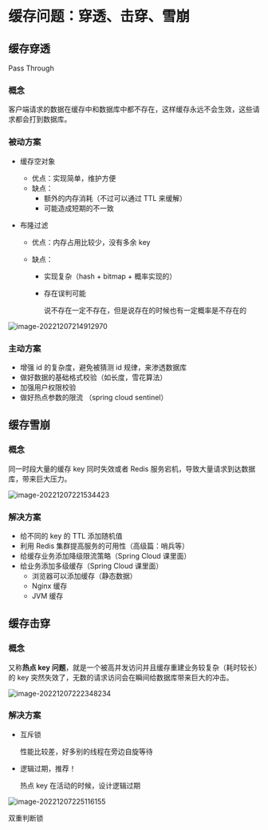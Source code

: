 # 缓存问题：穿透、击穿、雪崩

## 缓存穿透

Pass Through

### 概念

客户端请求的数据在缓存中和数据库中都不存在，这样缓存永远不会生效，这些请求都会打到数据库。

### 被动方案

- 缓存空对象
  - 优点：实现简单，维护方便
  - 缺点：
    - 额外的内存消耗（不过可以通过 TTL 来缓解）
    - 可能造成短期的不一致
  
- 布隆过滤
  - 优点：内存占用比较少，没有多余 key
  
  - 缺点：
    - 实现复杂（hash + bitmap + 概率实现的）
    
    - 存在误判可能
    
      说不存在一定不存在，但是说存在的时候也有一定概率是不存在的

![image-20221207214912970](https://xingqiu-tuchuang-1256524210.cos.ap-shanghai.myqcloud.com/3978/image-20221207214912970.png)

### 主动方案

- 增强 id 的复杂度，避免被猜测 id 规律，来渗透数据库
- 做好数据的基础格式校验（如长度，雪花算法）
- 加强用户权限校验
- 做好热点参数的限流 （spring cloud sentinel）

## 缓存雪崩

### 概念

同一时段大量的缓存 key 同时失效或者 Redis 服务宕机，导致大量请求到达数据库，带来巨大压力。

![image-20221207221534423](https://xingqiu-tuchuang-1256524210.cos.ap-shanghai.myqcloud.com/3978/image-20221207221534423.png)

### 解决方案

- 给不同的 key 的 TTL 添加随机值
- 利用 Redis 集群提高服务的可用性（高级篇：哨兵等）
- 给缓存业务添加降级限流策略（Spring Cloud 课里面）
- 给业务添加多级缓存（Spring Cloud 课里面）
  - 浏览器可以添加缓存（静态数据）
  - Nginx 缓存
  - JVM 缓存

## 缓存击穿

### 概念

又称**热点 key 问题**，就是一个被高并发访问并且缓存重建业务较复杂（耗时较长）的 key 突然失效了，无数的请求访问会在瞬间给数据库带来巨大的冲击。

![image-20221207222348234](https://xingqiu-tuchuang-1256524210.cos.ap-shanghai.myqcloud.com/3978/image-20221207222348234.png)

### 解决方案

- 互斥锁

  性能比较差，好多别的线程在旁边自旋等待

- 逻辑过期，推荐！

  热点 key 在活动的时候，设计逻辑过期

![image-20221207225116155](https://xingqiu-tuchuang-1256524210.cos.ap-shanghai.myqcloud.com/3978/image-20221207225116155.png)

双重判断锁

